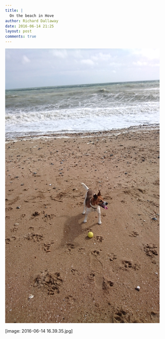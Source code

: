 ```yaml
---
title: |
  On the beach in Hove
author: Richard Dallaway
date: 2016-06-14 21:25
layout: post
comments: true
---
```


<div><a href="/media/tp_2016-06-14_16_39_35.jpg"><img src="/media/tp_thumb_2016-06-14_16_39_35.jpg" width="500" height="889"/></a></div>

[image: 2016-06-14 16.39.35.jpg]
  
      
